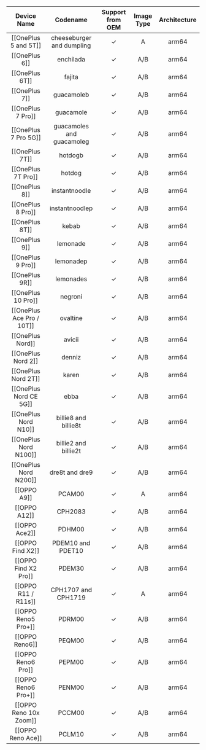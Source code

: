 |Device Name|Codename|Support from OEM|Image Type|Architecture|
|:-:|:-:|:-:|:-:|:-:|
|[[OnePlus 5 and 5T]]|cheeseburger and dumpling|✓|A|arm64|
|[[OnePlus 6]]|enchilada|✓|A/B|arm64|
|[[OnePlus 6T]]|fajita|✓|A/B|arm64|
|[[OnePlus 7]]|guacamoleb|✓|A/B|arm64|
|[[OnePlus 7 Pro]]|guacamole|✓|A/B|arm64|
|[[OnePlus 7 Pro 5G]]|guacamoles and guacamoleg|✓|A/B|arm64|
|[[OnePlus 7T]]|hotdogb|✓|A/B|arm64|
|[[OnePlus 7T Pro]]|hotdog|✓|A/B|arm64|
|[[OnePlus 8]]|instantnoodle|✓|A/B|arm64|
|[[OnePlus 8 Pro]]|instantnoodlep|✓|A/B|arm64|
|[[OnePlus 8T]]|kebab|✓|A/B|arm64|
|[[OnePlus 9]]|lemonade|✓|A/B|arm64|
|[[OnePlus 9 Pro]]|lemonadep|✓|A/B|arm64|
|[[OnePlus 9R]]|lemonades|✓|A/B|arm64|
|[[OnePlus 10 Pro]]|negroni|✓|A/B|arm64|
|[[OnePlus Ace Pro / 10T]]|ovaltine|✓|A/B|arm64|
|[[OnePlus Nord]]|avicii|✓|A/B|arm64|
|[[OnePlus Nord 2]]|denniz|✓|A/B|arm64|
|[[OnePlus Nord 2T]]|karen|✓|A/B|arm64|
|[[OnePlus Nord CE 5G]]|ebba|✓|A/B|arm64|
|[[OnePlus Nord N10]]|billie8 and billie8t|✓|A/B|arm64|
|[[OnePlus Nord N100]]|billie2 and billie2t|✓|A/B|arm64|
|[[OnePlus Nord N200]]|dre8t and dre9|✓|A/B|arm64|
|[[OPPO A9]]|PCAM00|✓|A|arm64|
|[[OPPO A12]]|CPH2083|✓|A/B|arm64|
|[[OPPO Ace2]]|PDHM00|✓|A/B|arm64|
|[[OPPO Find X2]]|PDEM10 and PDET10|✓|A/B|arm64|
|[[OPPO Find X2 Pro]]|PDEM30|✓|A/B|arm64|
|[[OPPO R11 / R11s]]|CPH1707 and CPH1719|✓|A|arm64|
|[[OPPO Reno5 Pro+]]|PDRM00|✓|A/B|arm64|
|[[OPPO Reno6]]|PEQM00|✓|A/B|arm64|
|[[OPPO Reno6 Pro]]|PEPM00|✓|A/B|arm64|
|[[OPPO Reno6 Pro+]]|PENM00|✓|A/B|arm64|
|[[OPPO Reno 10x Zoom]]|PCCM00|✓|A/B|arm64|
|[[OPPO Reno Ace]]|PCLM10|✓|A/B|arm64|